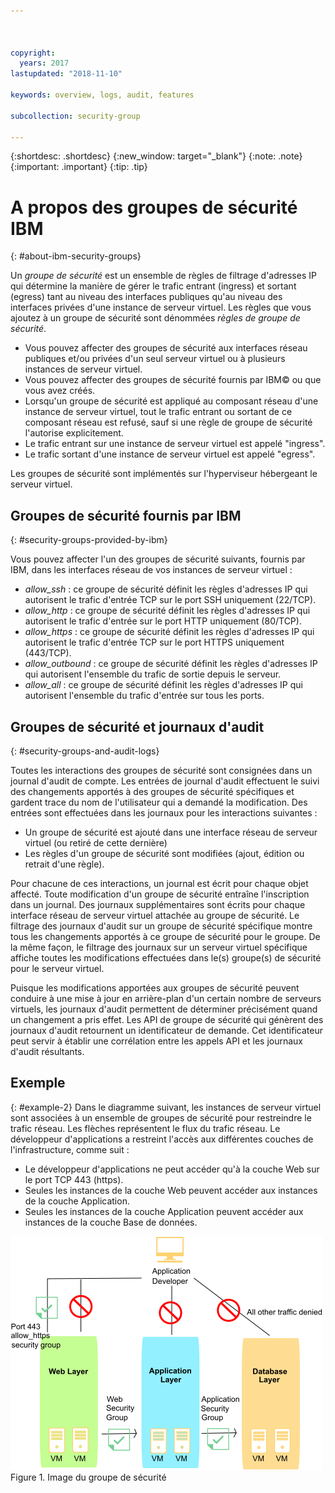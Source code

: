 ```yaml
---



copyright:
  years: 2017
lastupdated: "2018-11-10"

keywords: overview, logs, audit, features

subcollection: security-group

---
```


{:shortdesc: .shortdesc}
{:new_window: target="_blank"}
{:note: .note}
{:important: .important}
{:tip: .tip}

# A propos des groupes de sécurité IBM
{: #about-ibm-security-groups}

Un *groupe de sécurité* est un ensemble de règles de filtrage d'adresses IP qui détermine la manière de gérer le trafic entrant (ingress) et sortant (egress) tant au niveau des interfaces publiques qu'au niveau des interfaces privées d'une instance de serveur virtuel. Les règles que vous ajoutez à un groupe de sécurité sont dénommées *règles de groupe de sécurité*.

* Vous pouvez affecter des groupes de sécurité aux interfaces réseau publiques et/ou privées d'un seul serveur virtuel ou à plusieurs instances de serveur virtuel.
* Vous pouvez affecter des groupes de sécurité fournis par IBM© ou que vous avez créés.
* Lorsqu'un groupe de sécurité est appliqué au composant réseau d'une instance de serveur virtuel, tout le trafic entrant ou sortant de ce composant réseau est refusé, sauf si une règle de groupe de sécurité l'autorise explicitement.
* Le trafic entrant sur une instance de serveur virtuel est appelé "ingress".
* Le trafic sortant d'une instance de serveur virtuel est appelé "egress".

Les groupes de sécurité sont implémentés sur l'hyperviseur hébergeant le serveur virtuel.

## Groupes de sécurité fournis par IBM
{: #security-groups-provided-by-ibm}

Vous pouvez affecter l'un des groupes de sécurité suivants, fournis par IBM, dans les interfaces réseau de vos instances de serveur virtuel :

* *allow_ssh* : ce groupe de sécurité définit les règles d'adresses IP qui autorisent le trafic d'entrée TCP sur le port SSH uniquement (22/TCP).
* *allow_http* : ce groupe de sécurité définit les règles d'adresses IP qui autorisent le trafic d'entrée sur le port HTTP uniquement (80/TCP).
* *allow_https* : ce groupe de sécurité définit les règles d'adresses IP qui autorisent le trafic d'entrée TCP sur le port HTTPS uniquement (443/TCP).
* *allow_outbound* : ce groupe de sécurité définit les règles d'adresses IP qui autorisent l'ensemble du trafic de sortie depuis le serveur.
* *allow_all* : ce groupe de sécurité définit les règles d'adresses IP qui autorisent l'ensemble du trafic d'entrée sur tous les ports.

## Groupes de sécurité et journaux d'audit
{: #security-groups-and-audit-logs}

Toutes les interactions des groupes de sécurité sont consignées dans un journal d'audit de compte. Les entrées de journal d'audit effectuent le suivi des changements apportés à des groupes de sécurité spécifiques et gardent trace du nom de l'utilisateur qui a demandé la modification. Des entrées sont effectuées dans les journaux pour les interactions suivantes :
* Un groupe de sécurité est ajouté dans une interface réseau de serveur virtuel (ou retiré de cette dernière)
* Les règles d'un groupe de sécurité sont modifiées (ajout, édition ou retrait d'une règle).

Pour chacune de ces interactions, un journal est écrit pour chaque objet affecté. Toute modification d'un groupe de sécurité entraîne l'inscription dans un journal. Des journaux supplémentaires sont écrits pour chaque interface réseau de serveur virtuel attachée au groupe de sécurité. Le filtrage des journaux d'audit sur un groupe de sécurité spécifique montre tous les changements apportés à ce groupe de sécurité pour le groupe. De la même façon, le filtrage des journaux sur un serveur virtuel spécifique affiche toutes les modifications effectuées dans le(s) groupe(s) de sécurité pour le serveur virtuel.

Puisque les modifications apportées aux groupes de sécurité peuvent conduire à une mise à jour en arrière-plan d'un certain nombre de serveurs virtuels, les journaux d'audit permettent de déterminer précisément quand un changement a pris effet.  Les API de groupe de sécurité qui génèrent des journaux d'audit retournent un identificateur de demande. Cet identificateur peut servir à établir une corrélation entre les appels API et les journaux d'audit résultants.

## Exemple
{: #example-2}
Dans le diagramme suivant, les instances de serveur virtuel sont associées à un ensemble de groupes de sécurité pour restreindre le trafic réseau. Les flèches représentent le flux du trafic réseau. Le développeur d'applications a restreint l'accès aux différentes couches de l'infrastructure, comme suit :

* Le développeur d'applications ne peut accéder qu'à la couche Web sur le port TCP 443 (https).
* Seules les instances de la couche Web peuvent accéder aux instances de la couche Application.
* Seules les instances de la couche Application peuvent accéder aux instances de la couche Base de données.

![Image du groupe de sécurité](images/SecurityGroups.png "Image présentant le flux du trafic réseau avec un ensemble de groupes de sécurité activés") Figure 1. Image du groupe de sécurité
